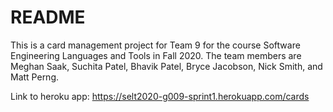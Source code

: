# README

This is a card management project for Team 9 for the course Software Engineering Languages and Tools in Fall 2020. The team members are Meghan Saak, Suchita Patel, Bhavik Patel, Bryce Jacobson, Nick Smith, and Matt Perng.

Link to heroku app: https://selt2020-g009-sprint1.herokuapp.com/cards



